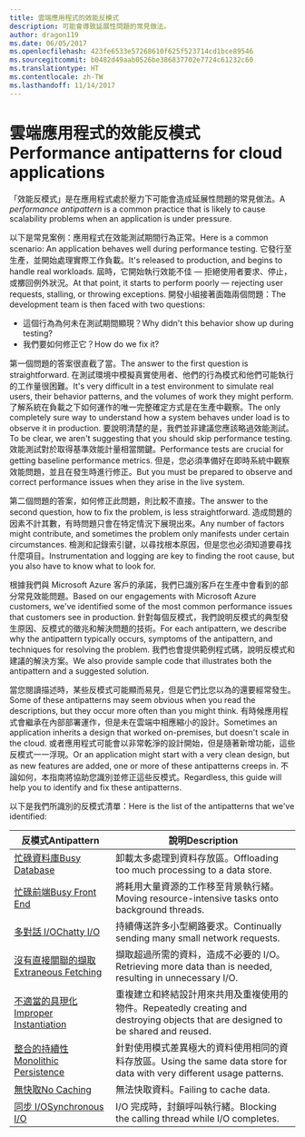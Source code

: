 ```yaml
---
title: 雲端應用程式的效能反模式
description: 可能會導致延展性問題的常見做法。
author: dragon119
ms.date: 06/05/2017
ms.openlocfilehash: 423fe6533e57268610f625f523714cd1bce89546
ms.sourcegitcommit: b0482d49aab0526be386837702e7724c61232c60
ms.translationtype: HT
ms.contentlocale: zh-TW
ms.lasthandoff: 11/14/2017
---
```

# <a name="performance-antipatterns-for-cloud-applications"></a><span data-ttu-id="3cf53-103">雲端應用程式的效能反模式</span><span class="sxs-lookup"><span data-stu-id="3cf53-103">Performance antipatterns for cloud applications</span></span>

<span data-ttu-id="3cf53-104">「效能反模式」是在應用程式處於壓力下可能會造成延展性問題的常見做法。</span><span class="sxs-lookup"><span data-stu-id="3cf53-104">A *performance antipattern* is a common practice that is likely to cause scalability problems when an application is under pressure.</span></span> 

<span data-ttu-id="3cf53-105">以下是常見案例：應用程式在效能測試期間行為正常。</span><span class="sxs-lookup"><span data-stu-id="3cf53-105">Here is a common scenario: An application behaves well during performance testing.</span></span> <span data-ttu-id="3cf53-106">它發行至生產，並開始處理實際工作負載。</span><span class="sxs-lookup"><span data-stu-id="3cf53-106">It's released to production, and begins to handle real workloads.</span></span> <span data-ttu-id="3cf53-107">屆時，它開始執行效能不佳 &mdash; 拒絕使用者要求、停止，或擲回例外狀況。</span><span class="sxs-lookup"><span data-stu-id="3cf53-107">At that point, it starts to perform poorly &mdash; rejecting user requests, stalling, or throwing exceptions.</span></span> <span data-ttu-id="3cf53-108">開發小組接著面臨兩個問題：</span><span class="sxs-lookup"><span data-stu-id="3cf53-108">The development team is then faced with two questions:</span></span>

- <span data-ttu-id="3cf53-109">這個行為為何未在測試期間顯現？</span><span class="sxs-lookup"><span data-stu-id="3cf53-109">Why didn't this behavior show up during testing?</span></span>
- <span data-ttu-id="3cf53-110">我們要如何修正它？</span><span class="sxs-lookup"><span data-stu-id="3cf53-110">How do we fix it?</span></span>

<span data-ttu-id="3cf53-111">第一個問題的答案很直截了當。</span><span class="sxs-lookup"><span data-stu-id="3cf53-111">The answer to the first question is straightforward.</span></span> <span data-ttu-id="3cf53-112">在測試環境中模擬真實使用者、他們的行為模式和他們可能執行的工作量很困難。</span><span class="sxs-lookup"><span data-stu-id="3cf53-112">It's very difficult in a test environment to simulate real users, their behavior patterns, and the volumes of work they might perform.</span></span> <span data-ttu-id="3cf53-113">了解系統在負載之下如何運作的唯一完整確定方式是在生產中觀察。</span><span class="sxs-lookup"><span data-stu-id="3cf53-113">The only completely sure way to understand how a system behaves under load is to observe it in production.</span></span> <span data-ttu-id="3cf53-114">要說明清楚的是，我們並非建議您應該略過效能測試。</span><span class="sxs-lookup"><span data-stu-id="3cf53-114">To be clear, we aren't suggesting that you should skip performance testing.</span></span> <span data-ttu-id="3cf53-115">效能測試對於取得基準效能計量相當關鍵。</span><span class="sxs-lookup"><span data-stu-id="3cf53-115">Performance tests are crucial for getting baseline performance metrics.</span></span> <span data-ttu-id="3cf53-116">但是，您必須準備好在即時系統中觀察效能問題，並且在發生時進行修正。</span><span class="sxs-lookup"><span data-stu-id="3cf53-116">But you must be prepared to observe and correct performance issues when they arise in the live system.</span></span>

<span data-ttu-id="3cf53-117">第二個問題的答案，如何修正此問題，則比較不直接。</span><span class="sxs-lookup"><span data-stu-id="3cf53-117">The answer to the second question, how to fix the problem, is less straightforward.</span></span> <span data-ttu-id="3cf53-118">造成問題的因素不計其數，有時問題只會在特定情況下展現出來。</span><span class="sxs-lookup"><span data-stu-id="3cf53-118">Any number of factors might contribute, and sometimes the problem only manifests under certain circumstances.</span></span> <span data-ttu-id="3cf53-119">檢測和記錄索引鍵，以尋找根本原因，但是您也必須知道要尋找什麼項目。</span><span class="sxs-lookup"><span data-stu-id="3cf53-119">Instrumentation and logging are key to finding the root cause, but you also have to know what to look for.</span></span> 

<span data-ttu-id="3cf53-120">根據我們與 Microsoft Azure 客戶的承諾，我們已識別客戶在生產中會看到的部分常見效能問題。</span><span class="sxs-lookup"><span data-stu-id="3cf53-120">Based on our engagements with Microsoft Azure customers, we've identified some of the most common performance issues that customers see in production.</span></span> <span data-ttu-id="3cf53-121">針對每個反模式，我們說明反模式的典型發生原因、反模式的徵兆和解決問題的技術。</span><span class="sxs-lookup"><span data-stu-id="3cf53-121">For each antipattern, we describe why the antipattern typically occurs, symptoms of the antipattern, and techniques for resolving the problem.</span></span> <span data-ttu-id="3cf53-122">我們也會提供範例程式碼，說明反模式和建議的解決方案。</span><span class="sxs-lookup"><span data-stu-id="3cf53-122">We also provide sample code that illustrates both the antipattern and a suggested solution.</span></span> 

<span data-ttu-id="3cf53-123">當您閱讀描述時，某些反模式可能顯而易見，但是它們比您以為的還要經常發生。</span><span class="sxs-lookup"><span data-stu-id="3cf53-123">Some of these antipatterns may seem obvious when you read the descriptions, but they occur more often than you might think.</span></span> <span data-ttu-id="3cf53-124">有時候應用程式會繼承在內部部署運作，但是未在雲端中相應縮小的設計。</span><span class="sxs-lookup"><span data-stu-id="3cf53-124">Sometimes an application inherits a design that worked on-premises, but doesn't scale in the cloud.</span></span> <span data-ttu-id="3cf53-125">或者應用程式可能會以非常乾淨的設計開始，但是隨著新增功能，這些反模式一一浮現。</span><span class="sxs-lookup"><span data-stu-id="3cf53-125">Or an application might start with a very clean design, but as new features are added, one or more of these antipatterns creeps in.</span></span> <span data-ttu-id="3cf53-126">不論如何，本指南將協助您識別並修正這些反模式。</span><span class="sxs-lookup"><span data-stu-id="3cf53-126">Regardless, this guide will help you to identify and fix these antipatterns.</span></span>

<span data-ttu-id="3cf53-127">以下是我們所識別的反模式清單：</span><span class="sxs-lookup"><span data-stu-id="3cf53-127">Here is the list of the antipatterns that we've identified:</span></span> 

| <span data-ttu-id="3cf53-128">反模式</span><span class="sxs-lookup"><span data-stu-id="3cf53-128">Antipattern</span></span> | <span data-ttu-id="3cf53-129">說明</span><span class="sxs-lookup"><span data-stu-id="3cf53-129">Description</span></span> |
|-------------|-------------|
| <span data-ttu-id="3cf53-130">[忙碌資料庫][BusyDatabase]</span><span class="sxs-lookup"><span data-stu-id="3cf53-130">[Busy Database][BusyDatabase]</span></span> | <span data-ttu-id="3cf53-131">卸載太多處理到資料存放區。</span><span class="sxs-lookup"><span data-stu-id="3cf53-131">Offloading too much processing to a data store.</span></span> |
| <span data-ttu-id="3cf53-132">[忙碌前端][BusyFrontEnd]</span><span class="sxs-lookup"><span data-stu-id="3cf53-132">[Busy Front End][BusyFrontEnd]</span></span> | <span data-ttu-id="3cf53-133">將耗用大量資源的工作移至背景執行緒。</span><span class="sxs-lookup"><span data-stu-id="3cf53-133">Moving resource-intensive tasks onto background threads.</span></span> |
| <span data-ttu-id="3cf53-134">[多對話 I/O][ChattyIO]</span><span class="sxs-lookup"><span data-stu-id="3cf53-134">[Chatty I/O][ChattyIO]</span></span> | <span data-ttu-id="3cf53-135">持續傳送許多小型網路要求。</span><span class="sxs-lookup"><span data-stu-id="3cf53-135">Continually sending many small network requests.</span></span> |
| <span data-ttu-id="3cf53-136">[沒有直接關聯的擷取][ExtraneousFetching]</span><span class="sxs-lookup"><span data-stu-id="3cf53-136">[Extraneous Fetching][ExtraneousFetching]</span></span> | <span data-ttu-id="3cf53-137">擷取超過所需的資料，造成不必要的 I/O。</span><span class="sxs-lookup"><span data-stu-id="3cf53-137">Retrieving more data than is needed, resulting in unnecessary I/O.</span></span> |
| <span data-ttu-id="3cf53-138">[不適當的具現化][ImproperInstantiation]</span><span class="sxs-lookup"><span data-stu-id="3cf53-138">[Improper Instantiation][ImproperInstantiation]</span></span> | <span data-ttu-id="3cf53-139">重複建立和終結設計用來共用及重複使用的物件。</span><span class="sxs-lookup"><span data-stu-id="3cf53-139">Repeatedly creating and destroying objects that are designed to be shared and reused.</span></span> |
| <span data-ttu-id="3cf53-140">[整合的持續性][MonolithicPersistence]</span><span class="sxs-lookup"><span data-stu-id="3cf53-140">[Monolithic Persistence][MonolithicPersistence]</span></span> | <span data-ttu-id="3cf53-141">針對使用模式差異極大的資料使用相同的資料存放區。</span><span class="sxs-lookup"><span data-stu-id="3cf53-141">Using the same data store for data with very different usage patterns.</span></span> |
| <span data-ttu-id="3cf53-142">[無快取][NoCaching]</span><span class="sxs-lookup"><span data-stu-id="3cf53-142">[No Caching][NoCaching]</span></span> | <span data-ttu-id="3cf53-143">無法快取資料。</span><span class="sxs-lookup"><span data-stu-id="3cf53-143">Failing to cache data.</span></span> |
| <span data-ttu-id="3cf53-144">[同步 I/O][SynchronousIO]</span><span class="sxs-lookup"><span data-stu-id="3cf53-144">[Synchronous I/O][SynchronousIO]</span></span> | <span data-ttu-id="3cf53-145">I/O 完成時，封鎖呼叫執行緒。</span><span class="sxs-lookup"><span data-stu-id="3cf53-145">Blocking the calling thread while I/O completes.</span></span> | 

[BusyDatabase]: ./busy-database/index.md
[BusyFrontEnd]: ./busy-front-end/index.md
[ChattyIO]: ./chatty-io/index.md
[ExtraneousFetching]: ./extraneous-fetching/index.md
[ImproperInstantiation]: ./improper-instantiation/index.md
[MonolithicPersistence]: ./monolithic-persistence/index.md
[NoCaching]: ./no-caching/index.md
[SynchronousIO]: ./synchronous-io/index.md
